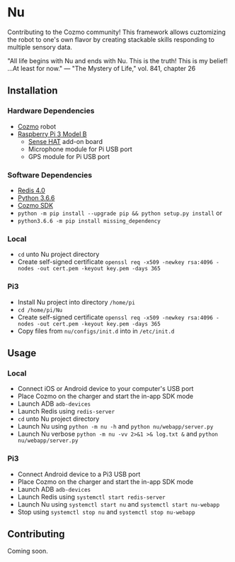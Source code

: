 # Nu

Contributing to the Cozmo community! This framework allows cuztomizing the robot to one's own flavor by creating stackable skills responding to multiple sensory data.

"All life begins with Nu and ends with Nu. This is the truth! This is my belief! ...At least for now."
— "The Mystery of Life," vol. 841, chapter 26

## Installation

### Hardware Dependencies
- [Cozmo](https://www.anki.com/en-us/cozmo) robot
- [Raspberry Pi 3 Model B](https://www.raspberrypi.org/products/raspberry-pi-3-model-b)
  - [Sense HAT](https://www.raspberrypi.org/products/sense-hat) add-on board
  - Microphone module for Pi USB port
  - GPS module for Pi USB port

### Software Dependencies
- [Redis 4.0](https://redis.io/download)
- [Python 3.6.6](https://www.python.org/downloads)
- [Cozmo SDK](http://cozmosdk.anki.com/docs)
- `python -m pip install --upgrade pip && python setup.py install` or
- `python3.6.6 -m pip install missing_dependency`

### Local
- `cd` unto Nu project directory
- Create self-signed certificate `openssl req -x509 -newkey rsa:4096 -nodes -out cert.pem -keyout key.pem -days 365`

### Pi3
- Install Nu project into directory `/home/pi`
- `cd /home/pi/Nu`
- Create self-signed certificate `openssl req -x509 -newkey rsa:4096 -nodes -out cert.pem -keyout key.pem -days 365`
- Copy files from `nu/configs/init.d` into in `/etc/init.d`

## Usage 

### Local
- Connect iOS or Android device to your computer's USB port
- Place Cozmo on the charger and start the in-app SDK mode
- Launch ADB `adb-devices`
- Launch Redis using `redis-server`
- `cd` unto Nu project directory
- Launch Nu using `python -m nu -h` and `python nu/webapp/server.py`
- Launch Nu verbose `python -m nu -vv 2>&1 >& log.txt &` and `python nu/webapp/server.py`

### Pi3
- Connect Android device to a Pi3 USB port
- Place Cozmo on the charger and start the in-app SDK mode
- Launch ADB `adb-devices`
- Launch Redis using `systemctl start redis-server`
- Launch Nu using `systemctl start nu` and `systemctl start nu-webapp`
- Stop using `systemctl stop nu` and `systemctl stop nu-webapp`

## Contributing

Coming soon. 
